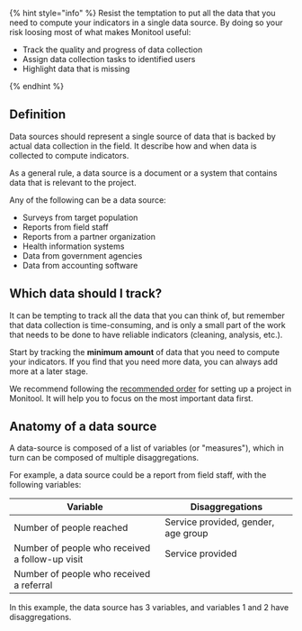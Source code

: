 {% hint style="info" %}
Resist the temptation to put all the data that you need to compute your indicators in a single data source.
By doing so your risk loosing most of what makes Monitool useful:

- Track the quality and progress of data collection
- Assign data collection tasks to identified users
- Highlight data that is missing

{% endhint %}

## Definition

Data sources should represent a single source of data that is backed by actual data collection in the field.
It describe how and when data is collected to compute indicators.

As a general rule, a data source is a document or a system that contains data that is relevant to the project.

Any of the following can be a data source:

- Surveys from target population
- Reports from field staff
- Reports from a partner organization
- Health information systems
- Data from government agencies
- Data from accounting software

## Which data should I track?

It can be tempting to track all the data that you can think of, but remember that data collection is time-consuming, and is only a small part of the work that needs to be done to have reliable indicators (cleaning, analysis, etc.).

Start by tracking the **minimum amount** of data that you need to compute your indicators. If you find that you need more data, you can always add more at a later stage.

We recommend following the [recommended order](./recommended-order.md) for setting up a project in Monitool. It will help you to focus on the most important data first.

## Anatomy of a data source

A data-source is composed of a list of variables (or "measures"), which in turn can be composed of multiple disaggregations.

For example, a data source could be a report from field staff, with the following variables:

| Variable                                        | Disaggregations                     |
| ----------------------------------------------- | ----------------------------------- |
| Number of people reached                        | Service provided, gender, age group |
| Number of people who received a follow-up visit | Service provided                    |
| Number of people who received a referral        |                                     |

In this example, the data source has 3 variables, and variables 1 and 2 have disaggregations.
